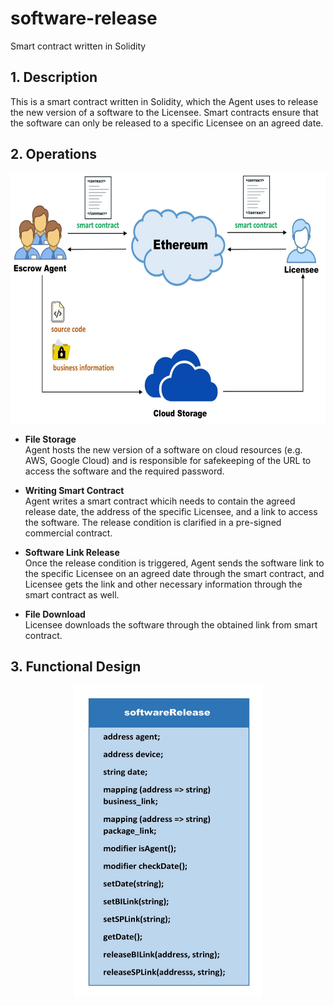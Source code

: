 # software-release
Smart contract written in Solidity 

## 1. Description
This is a smart contract written in Solidity, which the Agent uses to release the new version of a software to the Licensee. Smart contracts ensure that the software can only be released to a specific Licensee on an agreed date.

## 2. Operations
<div align=center><img width="600" height="400" src="https://github.com/zhilin963/software-release/blob/main/IMG/release2licensee.jpg" />  </div>

* **File Storage**  
Agent hosts the new version of a software on cloud resources (e.g. AWS, Google Cloud) and is responsible for safekeeping of the URL to access the software and the required password.  

* **Writing Smart Contract**  
Agent writes a smart contract whicih needs to contain the agreed release date, the address of the specific Licensee, and a link to access the software. The release condition is clarified in a pre-signed commercial contract.  

* **Software Link Release**  
Once the release condition is triggered, Agent sends the software link to the specific Licensee on an agreed date through the smart contract, and Licensee gets the link and other necessary information through the smart contract as well.  

* **File Download**  
Licensee downloads the software through the obtained link from smart contract.  

## 3. Functional Design
<div align=center><img width="300" height="500" src="https://github.com/zhilin963/software-release/blob/main/IMG/contract1.jpg" />  </div>
